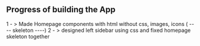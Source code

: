 

## Progress of building the App

1 - > Made Homepage components with html without css, images, icons ( ---- skeleton ----)
2 - > designed left sidebar using css and fixed homepage skeleton together
